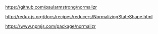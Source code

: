 https://github.com/paularmstrong/normalizr

http://redux.js.org/docs/recipes/reducers/NormalizingStateShape.html

https://www.npmjs.com/package/normalizr